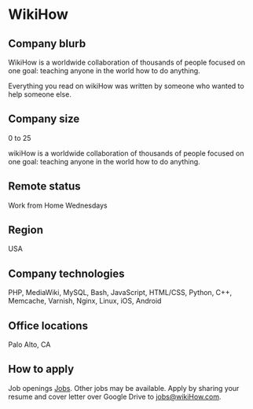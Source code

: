 # WikiHow

## Company blurb

WikiHow is a worldwide collaboration of thousands of people focused on one goal: teaching anyone in the world how to do anything.

Everything you read on wikiHow was written by someone who wanted to help someone else.

## Company size

0 to 25

wikiHow is a worldwide collaboration of thousands of people focused on one goal: teaching anyone in the world how to do anything.

## Remote status

Work from Home Wednesdays

## Region

USA

## Company technologies

PHP, MediaWiki, MySQL, Bash, JavaScript, HTML/CSS, Python, C++, Memcache, Varnish, Nginx, Linux, iOS, Android

## Office locations

Palo Alto, CA

## How to apply

Job openings [Jobs](https://www.wikihow.com/wikiHow:Jobs). Other jobs may be available. Apply by sharing your resume and cover letter over Google Drive to jobs@wikiHow.com.

